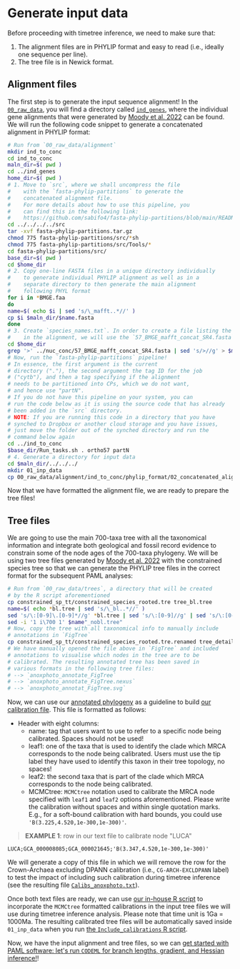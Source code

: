 # Generate input data

Before proceeding with timetree inference, we need to make sure that:

1. The alignment files are in PHYLIP format and easy to read (i.e., ideally one sequence per line).
2. The tree file is in Newick format.

## Alignment files

The first step is to generate the input sequence alignment! In the [`00_raw_data`](00_raw_data/alignment/ind_genes), you will find a directory called [`ind_genes`](00_raw_data/alignment/ind_genes), where the individual gene alignments that were generated by [Moody et al. 2022](https://elifesciences.org/articles/66695) can be found. We will run the following code snippet to generate a concatenated alignment in PHYLIP format:

```sh
# Run from `00_raw_data/alignment`
mkdir ind_to_conc
cd ind_to_conc
maln_dir=$( pwd )
cd ../ind_genes
home_dir=$( pwd )
# 1. Move to `src`, where we shall uncompress the file
#    with the `fasta-phylip-partitions` to generate the
#    concatenated alignment file.
#    For more details about how to use this pipeline, you
#    can find this in the following link:
#    https://github.com/sabifo4/fasta-phylip-partitions/blob/main/README.md
cd ../../../../src
tar -xvf fasta-phylip-partitions.tar.gz
chmod 775 fasta-phylip-partitions/src/*sh
chmod 775 fasta-phylip-partitions/src/Tools/*
cd fasta-phylip-partitions/src/
base_dir=$( pwd )
cd $home_dir
# 2. Copy one-line FASTA files in a unique directory individually
#    to generate individual PHYLIP alignment as well as in a
#    separate directory to then generate the main alignment
#    following PHYL format
for i in *BMGE.faa
do
name=$( echo $i | sed 's/\_mafft..*//' )
cp $i $maln_dir/$name.fasta
done
# 3. Create `species_names.txt`. In order to create a file listing the species 
#    in the alignment, we will use the `57_BMGE_mafft_concat_SR4.fasta`
cd $home_dir
grep '>' ../nuc_conc/57_BMGE_mafft_concat_SR4.fasta | sed 's/>//g' > $maln_dir/species_names.txt
# Now, run the `fasta-phylip-partitions` pipeline!
# In essence, the first argument is the current 
# directory ("."), the second argument the tag ID for the job
# ("cytb"), and then a tag specifying if the alignment 
# needs to be partitioned into CPs, which we do not want,
# and hence use "partN".
# If you do not have this pipeline on your system, you can
# run the code below as it is using the source code that has already
# been added in the `src` directory.
# NOTE: If you are running this code in a directory that you have
# synched to Dropbox or another cloud storage and you have issues,
# just move the folder out of the synched directory and run the 
# command below again
cd ../ind_to_conc
$base_dir/Run_tasks.sh . ortho57 partN
# 4. Generate a directory for input data
cd $maln_dir/../../../
mkdir 01_inp_data
cp 00_raw_data/alignment/ind_to_conc/phylip_format/02_concatenated_alignments/ortho57_concat.aln 01_inp_data/ortho57_aln.phy
```

Now that we have formatted the alignment file, we are ready to prepare the tree files!

## Tree files

We are going to use the main 700-taxa tree with all the taxonomical information and integrate both geological and fossil record evidence to constrain some of the node ages of the 700-taxa phylogeny. We will be using two tree files generated by [Moody et al. 2022](https://elifesciences.org/articles/66695) with the constrained species tree so that we can generate the PHYLIP tree files in the correct format for the subsequent PAML analyses:

```sh
# Run from `00_raw_data/trees`, a directory that will be created
# by the R script aforementioned
cp constrained_sp_tt/constrained_species_rooted.tre tree_bl.tree
name=$( echo *bl.tree | sed 's/\_bl..*//' )
sed 's/\:[0-9]\.[0-9]*//g' *bl.tree | sed 's/\:[0-9]//g' | sed 's/\:[0-9]*\.[0-9]*e-[0-9]*//g' | sed 's/\:[0-9]e-[0-9]*//g' | sed 's/E-[0-9]*//g' > $name"_nobl.tree"
sed -i '1 i\700 1' $name"_nobl.tree"
# Now, copy the tree with all taxonomical info to manually include 
# annotations in `FigTree`
cp constrained_sp_tt/constrained_species_rooted.tre.renamed tree_detailed_taxonomy_annot.tree
# We have manually opened the file above in `FigTree` and included
# annotations to visualise which nodes in the tree are to be 
# calibrated. The resulting annotated tree has been saved in 
# various formats in the following tree files:
# --> `anoxphoto_annotate_FigTree`
# --> `anoxphoto_annotate_FigTree.nexus`
# --> `anoxphoto_annotat_FigTree.svg`
```

Now, we can use our [annotated phylogeny](00_raw_data/trees/anoxphoto_annotate_FigTree.svg) as a guideline to build [our calibration file](00_raw_data/calibs/Calibs_anoxphoto_withArchExclDPANN.txt). This file is formatted as follows:

* Header with eight columns:
  * name: tag that users want to use to refer to a specific node being calibrated. Spaces should not be used!
  * leaf1: one of the taxa that is used to identify the clade which MRCA corresponds to the node being calibrated. Users must use the tip label they have used to identify this taxon in their tree topology, no spaces!
  * leaf2: the second taxa that is part of the clade which MRCA corresponds to the node being calibrated.
  * MCMCtree: `MCMCtree` notation used to calibrate the MRCA node specified with `leaf1` and `leaf2` options aforementioned. Please write the calibration without spaces and within single quotation marks. E.g., for a soft-bound calibration with hard bounds, you could use `'B(3.225,4.520,1e-300,1e-300)'`.

> **EXAMPLE 1**: row in our text file to calibrate node "LUCA"

  ```text
  LUCA;GCA_000008085;GCA_000021645;'B(3.347,4.520,1e-300,1e-300)'
  ```

We will generate a copy of this file in which we will remove the row for the Crown-Archaea excluding DPANN calibration (i.e., `CG-ARCH-EXCLDPANN` label) to test the impact of including such calibration during timetree inference (see the resulting file [`Calibs_anoxphoto.txt`](00_raw_data/calibs/Calibs_anoxphoto.txt)).

Once both text files are ready, we can use [our in-house R script](scripts/Include_calibrations.R) to incorporate the `MCMCtree` formatted calibrations in the input tree files we will use during timetree inference analysis. Please note that time unit is 1Ga = 1000Ma. The resulting calibrated tree files will be automatically saved inside `01_inp_data` when you run [the `Include_calibrations` R script](scripts/Include_calibrations.R).

Now, we have the input alignment and tree files, so we can [get started with PAML software: let's run `CODEML` for branch lengths, gradient, and Hessian inference!](../01_PAML/00_CODEML/README.md)!
